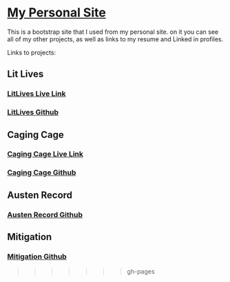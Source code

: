 
# [My Personal Site](austengee.com)

This is a bootstrap site that I used from my personal site. on it you can see all of my other projects, as well as links to my
resume and Linked in profiles.

Links to projects:

## Lit Lives
### [LitLives Live Link](http://www.litlives.com)
### [LitLives Github](https://github.com/agee6/LitLives)

## Caging Cage
### [Caging Cage Live Link](https://agee6.github.io/CagingCage/)
### [Caging Cage Github](https://github.com/agee6/CagingCage)

## Austen Record
### [Austen Record Github](https://github.com/agee6/AustenRecord)

## Mitigation
### [Mitigation Github](https://github.com/agee6/Mitigation)
>>>>>>> gh-pages
